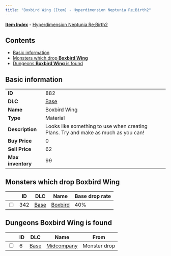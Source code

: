 ```yaml
---
title: "Boxbird Wing (Item) - Hyperdimension Neptunia Re;Birth2"
---
```


[**Item Index**](/neptunia/rb2/item/index.html) - [Hyperdimension Neptunia Re;Birth2](/neptunia/rb2)

## Contents

- [Basic information](#basic-information)
- [Monsters which drop **Boxbird Wing**](#monsters-which-drop-boxbird-wing)
- [Dungeons **Boxbird Wing** is found](#dungeons-boxbird-wing-is-found)

## Basic information

|   |   |
| -- | -- |
| **ID** | 882 |
| **DLC** | [Base](/neptunia/rb2/dlc/0-base.html) |
| **Name** | Boxbird Wing |
| **Type** | Material |
| **Description** | Looks like something to use when creating Plans. Try and make as much as you can! |
| **Buy Price** | 0 |
| **Sell Price** | 62 |
| **Max inventory** | 99 |

## Monsters which drop **Boxbird Wing**

|    | ID | DLC | Name | Base drop rate |
| -- | -- | --- | ---- | -------------- |
| <input type="checkbox" id="rb2-monster-0-342" class="trackbox" /> | 342 | [Base](/neptunia/rb2/dlc/0-base.html) | [Boxbird](/neptunia/rb2/monster/0-342-boxbird.html) | 40% |

## Dungeons **Boxbird Wing** is found

|    | ID | DLC | Name | From |
| -- | -- | --- | ---- | ---- |
| <input type="checkbox" id="rb2-dungeon-0-6" class="trackbox" /> | 6 | [Base](/neptunia/rb2/dlc/0-base.html) | [Midcompany](/neptunia/rb2/dungeon/0-6-midcompany.html) | Monster drop |